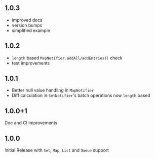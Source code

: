 ## 1.0.3

* improved docs
* version bumps
* simplified example

## 1.0.2

* `length` based `MapNotifier.addAll/addEntries()` check
* test improvements

## 1.0.1

* Better null value handling in `MapNotifier`
* Diff calculation in `SetNotifier`'s batch operations now `length` based

## 1.0.0+1

Doc and CI improvements

## 1.0.0

Initial Release with `Set`, `Map`, `List` and `Queue` support
